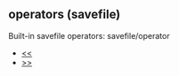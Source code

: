 ## operators (savefile)


Built-in savefile operators:
savefile/operator
+   [<<](/ref/savefile/operator/%3c%3c.md) 
+   [>>](/ref/savefile/operator/%3e%3e.md) 